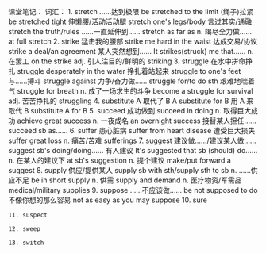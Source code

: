 课堂笔记：
词汇：
    1.  stretch
        ......达到极限                  be stretched to the limit
        (绳子)拉紧                      be stretched tight
        伸懒腰/活动活动腿               stretch one's legs/body
        言过其实/通融                   stretch the truth/rules
        ......一直延伸到......          stretch as far as
        n. 竭尽全力做......             at full stretch
    2.  strike
        猛击我的腰部                    strike me hard in the waist
        达成交易/协议                   strike a deal/an agreement
        某人突然想到......              It strikes(struck) me that......
        n. 在罢工                       on the strike
        adj. 引人注目的/鲜明的          striking
    3.  struggle
        在水中拼命挣扎              struggle desperately in the water
        挣扎着站起来                struggle to one's feet
        与......搏斗                struggle against
        力争/奋力做......           struggle for/to do sth
        艰难地喘着气                struggle for breath
        n. 成了一场求生的斗争       become a struggle for survival
        adj. 苦苦挣扎的             struggling
    4.  substitute
        A 取代了 B          A substitute for B
        用 A 来取代 B       substitute A for B
    5.  succeed
        成功做到            succeed in doing
        n. 取得巨大成功     achieve great success
        n. 一夜成名         an overnight success
        接替某人担任......  succeed sb as......
    6.  suffer
        患心脏病            suffer from heart disease
        遭受巨大损失        suffer great loss
        n. 痛苦/苦难        sufferings
    7.  suggest
        建议做....../建议某人做......   suggest sb's doing/doing......
        有人建议                        It's suggested that sb (should) do......
        n. 在某人的建议下               at sb's suggestion
        n. 提个建议                     make/put forward a suggest
    8.  supply
        供应/提供某人           supply sb with sth/supply sth to sb
        n. ......供应不足       be in short supply
        n. 供需                 supply and demand
        n. 医疗物资/军需品      medical/military supplies
    9.  suppose
        ......不应该做......    be not supposed to do
        不像你想的那么容易      not as easy as you may suppose
    10. sure

    11. suspect

    12. sweep

    13. switch
